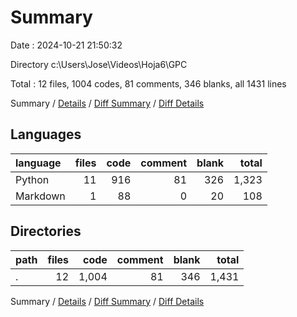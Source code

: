 # Summary

Date : 2024-10-21 21:50:32

Directory c:\\Users\\Jose\\Videos\\Hoja6\\GPC

Total : 12 files,  1004 codes, 81 comments, 346 blanks, all 1431 lines

Summary / [Details](details.md) / [Diff Summary](diff.md) / [Diff Details](diff-details.md)

## Languages
| language | files | code | comment | blank | total |
| :--- | ---: | ---: | ---: | ---: | ---: |
| Python | 11 | 916 | 81 | 326 | 1,323 |
| Markdown | 1 | 88 | 0 | 20 | 108 |

## Directories
| path | files | code | comment | blank | total |
| :--- | ---: | ---: | ---: | ---: | ---: |
| . | 12 | 1,004 | 81 | 346 | 1,431 |

Summary / [Details](details.md) / [Diff Summary](diff.md) / [Diff Details](diff-details.md)